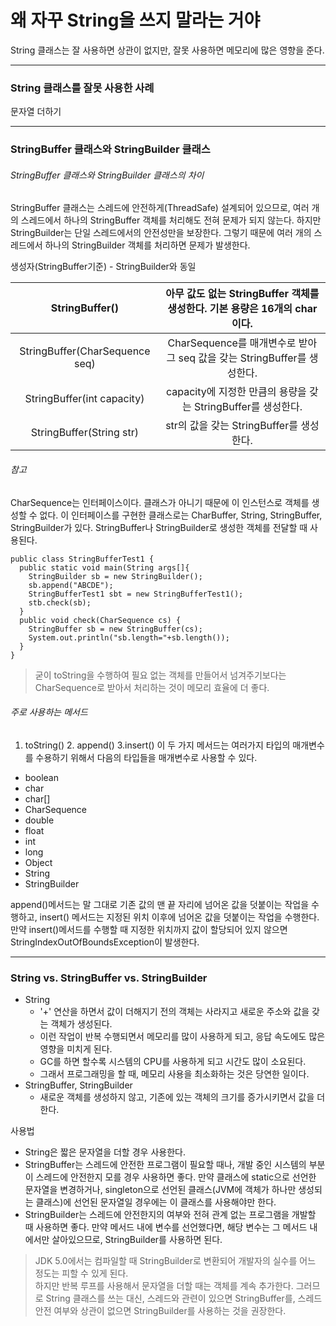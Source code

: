 # 왜 자꾸 String을 쓰지 말라는 거야
String 클래스는 잘 사용하면 상관이 없지만, 잘못 사용하면 메모리에 많은 영향을 준다.
<hr/>

### String 클래스를 잘못 사용한 사례
문자열 더하기
<hr/>

### StringBuffer 클래스와 StringBuilder 클래스
###### StringBuffer 클래스와 StringBuilder 클래스의 차이
StringBuffer 클래스는 스레드에 안전하게(ThreadSafe) 설계되어 있으므로, 여러 개의 스레드에서 하나의 StringBuffer 객체를 처리해도 전혀 문제가 되지 않는다.
하지만 StringBuilder는 단일 스레드에서의 안전성만을 보장한다. 그렇기 때문에 여러 개의 스레드에서 하나의 StringBuilder 객체를 처리하면 문제가 발생한다.

생성자(StringBuffer기준) - StringBuilder와 동일

StringBuffer() | 아무 값도 없는 StringBuffer 객체를 생성한다. 기본 용량은 16개의 char이다.
:---------------:|:--------------------------------------------------------------------:
StringBuffer(CharSequence seq) | CharSequence를 매개변수로 받아 그 seq 값을 갖는 StringBuffer를 생성한다.
StringBuffer(int capacity) | capacity에 지정한 만큼의 용량을 갖는 StringBuffer를 생성한다.
StringBuffer(String str) | str의 값을 갖는 StringBuffer를 생성한다.

###### 참고
CharSequence는 인터페이스이다. 클래스가 아니기 때문에 이 인스턴스로 객체를 생성할 수 없다. 이 인터페이스를 구현한 클래스로는 CharBuffer, String,
 StringBuffer, StringBuilder가 있다. StringBuffer나 StringBuilder로 생성한 객체를 전달할 때 사용된다.
```
public class StringBufferTest1 {
  public static void main(String args[]{
    StringBuilder sb = new StringBuilder();
    sb.append("ABCDE");
    StringBufferTest1 sbt = new StringBufferTest1();
    stb.check(sb);
  }
  public void check(CharSequence cs) {
    StringBuffer sb = new StringBuffer(cs);
    System.out.println("sb.length="+sb.length());
  }
}
```
> 굳이 toString을 수행하여 필요 없는 객체를 만들어서 넘겨주기보다는 CharSequence로 받아서 처리하는 것이 메모리 효율에 더 좋다.

###### 주로 사용하는 메서드
1. toString()  2. append()   3.insert()
이 두 가지 메서드는 여러가지 타입의 매개변수를 수용하기 위해서 다음의 타입들을 매개변수로 사용할 수 있다.
* boolean
* char
* char[]
* CharSequence
* double
* float
* int
* long
* Object
* String
* StringBuilder

append()메서드는 말 그대로 기존 값의 맨 끝 자리에 넘어온 값을 덧붙이는 작업을 수행하고, insert() 메서드는 지정된 위치 이후에 넘어온 값을 덧붙이는
 작업을 수행한다. 만약 insert()메서드를 수행할 때 지정한 위치까지 값이 할당되어 있지 않으면 StringIndexOutOfBoundsException이 발생한다.
 <hr/>
 
 ### String vs. StringBuffer vs. StringBuilder
 * String
    * '+' 연산을 하면서 값이 더해지기 전의 객체는 사라지고 새로운 주소와 값을 갖는 객체가 생성된다.
    * 이런 작업이 반복 수행되면서 메모리를 많이 사용하게 되고, 응답 속도에도 많은 영향을 미치게 된다.
    * GC를 하면 할수록 시스템의 CPU를 사용하게 되고 시간도 많이 소요된다.
    * 그래서 프로그래밍을 할 때, 메모리 사용을 최소화하는 것은 당연한 일이다.
 * StringBuffer, StringBuilder
    * 새로운 객체를 생성하지 않고, 기존에 있는 객체의 크기를 증가시키면서 값을 더한다.
    
  사용법
 * String은 짧은 문자열을 더할 경우 사용한다.
 * StringBuffer는 스레드에 안전한 프로그램이 필요할 때나, 개발 중인 시스템의 부분이 스레드에 안전한지 모를 경우 사용하면 좋다. 만약 클래스에 static으로 선언한
   문자열을 변경하거나, singleton으로 선언된 클래스(JVM에 객체가 하나만 생성되는 클래스)에 선언된 문자열일 경우에는 이 클래스를 사용해야만 한다.
 * StringBuilder는 스레드에 안전한지의 여부와 전혀 관계 없는 프로그램을 개발할 때 사용하면 좋다. 만약 메서드 내에 변수를 선언했다면, 해당 변수는 그 
 메서드 내에서만 살아있으므로, StringBuilder를 사용하면 된다.
 
 > JDK 5.0에서는 컴파일할 때 StringBuilder로 변환되어 개발자의 실수를 어느 정도는 피할 수 있게 된다.<br/>
 > 하지만 반복 루프를 사용해서 문자열을 더할 때는 객체를 계속 추가한다. 그러므로 String 클래스를 쓰는 대신, 스레드와 관련이 있으면 StringBuffer를, 
 스레드 안전 여부와 상관이 없으면 StringBuilder를 사용하는 것을 권장한다.
   
